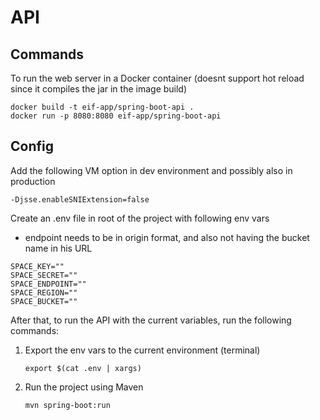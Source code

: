 # API

## Commands

To run the web server in a Docker container (doesnt support hot reload since it compiles the jar in the image build)

```
docker build -t eif-app/spring-boot-api .
docker run -p 8080:8080 eif-app/spring-boot-api
```

## Config

Add the following VM option in dev environment and possibly also in production

```
-Djsse.enableSNIExtension=false
```

Create an .env file in root of the project with following env vars

- endpoint needs to be in origin format, and also not having the bucket name in his URL

```
SPACE_KEY=""
SPACE_SECRET=""
SPACE_ENDPOINT=""
SPACE_REGION=""
SPACE_BUCKET=""
```

After that, to run the API with the current variables, run the following commands:

1. Export the env vars to the current environment (terminal) 
    ```
    export $(cat .env | xargs)
    ```
2. Run the project using Maven
    ```
    mvn spring-boot:run
    ```